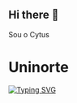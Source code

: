 ## Hi there 👋


Sou o Cytus

<h1>Uninorte</h1>

[![Typing SVG](https://readme-typing-svg.herokuapp.com/?color=00bfbf&size=35&center=true&vCenter=true&width=1000&lines=Olá,+Meu+Nome+é+Richard+Perez+Pereira;Eu+tenho+18+anos;Eu+moro+em+Manaus,+AM;Eu+estudo+Análise+e+Desenvolvimento+de+Sistemas+na+Uninorte;Be+Welcome!+:%29)](https://git.io/typing-svg)
<!--
**RipCytuss/RipCytuss** is a ✨ _special_ ✨ repository because its `README.md` (this file) appears on your GitHub profile.

Here are some ideas to get you started:

- 🔭 I’m currently working on ...
- 🌱 I’m currently learning ...
- 👯 I’m looking to collaborate on ...
- 🤔 I’m looking for help with ...
- 💬 Ask me about ...
- 📫 How to reach me: ...
- 😄 Pronouns: ...
- ⚡ Fun fact: ...
-->
